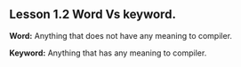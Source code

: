 ## Lesson 1.2 Word Vs keyword.

**Word:** Anything that does not have any meaning to compiler.

**Keyword:** Anything that has any meaning to compiler.